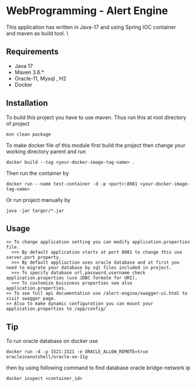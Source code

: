 # WebProgramming - Alert Engine

This application has written in Java-17 and using Spring IOC container \
and maven as build tool. \

## Requirements

- Java 17
- Maven 3.6.*
- Oracle-11, Mysql , H2
- Docker

## Installation

To build this project you have to use maven. Thus run this at root directory of project

```
mvn clean package 
```

To make docker file of this module first build the project then change your working directory parent and run

```
docker build --tag <your-docker-image-tag-name> .
```

Then run the container by

```
docker run --name test-container -d -p <port>:8081 <your-docker-image-tag-name>
```

Or run project manually by

```
java -jar targer/*.jar
```

## Usage

```
>> To change application setting you can modify application.properties file.
  >>> By default application starts at port 8081 to change this use server.port property.
  >>> By default appliaction uses oracle database and at first you need to migrate your database by sql files included in project.
  >>> To specify database url,password,username check application.properties (use JDBC formate for URI).
  >>> To customize buisiness properties see also application.properties.  
>> To see full api documentation use /alert-engine/swagger-ui.html to visit swagger page.
>> Also to make dynamic configuration you can mount your application.properties to /app/config/
```

## Tip

To run oracle database on docker use

```
docker run -d -p 1521:1521 -e ORACLE_ALLOW_REMOTE=true oracleinanutshell/oracle-xe-11g
```

then by using following command to find database oracle bridge-network ip

```
docker inspect <container_id>
```


